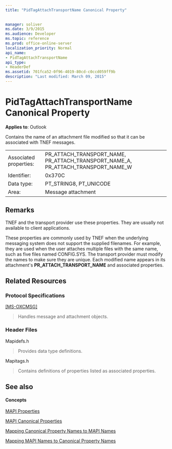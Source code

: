 ```yaml
---
title: "PidTagAttachTransportName Canonical Property"
 
 
manager: soliver
ms.date: 3/9/2015
ms.audience: Developer
ms.topic: reference
ms.prod: office-online-server
localization_priority: Normal
api_name:
- PidTagAttachTransportName
api_type:
- HeaderDef
ms.assetid: 701fca52-0f96-4019-80cd-c0ccd059ff9b
description: "Last modified: March 09, 2015"
---
```


# PidTagAttachTransportName Canonical Property

  
  
**Applies to**: Outlook 
  
Contains the name of an attachment file modified so that it can be associated with TNEF messages. 
  
|||
|:-----|:-----|
|Associated properties:  <br/> |PR_ATTACH_TRANSPORT_NAME, PR_ATTACH_TRANSPORT_NAME_A, PR_ATTACH_TRANSPORT_NAME_W  <br/> |
|Identifier:  <br/> |0x370C  <br/> |
|Data type:  <br/> |PT_STRING8, PT_UNICODE  <br/> |
|Area:  <br/> |Message attachment  <br/> |
   
## Remarks

TNEF and the transport provider use these properties. They are usually not available to client applications. 
  
These properties are commonly used by TNEF when the underlying messaging system does not support the supplied filenames. For example, they are used when the user attaches multiple files with the same name, such as five files named CONFIG.SYS. The transport provider must modify the names to make sure they are unique. Each modified name appears in its attachment's **PR_ATTACH_TRANSPORT_NAME** and associated properties. 
  
## Related Resources

### Protocol Specifications

[[MS-OXCMSG]](http://msdn.microsoft.com/library/7fd7ec40-deec-4c06-9493-1bc06b349682%28Office.15%29.aspx)
  
> Handles message and attachment objects.
    
### Header Files

Mapidefs.h
  
> Provides data type definitions.
    
Mapitags.h
  
> Contains definitions of properties listed as associated properties.
    
## See also

#### Concepts

[MAPI Properties](mapi-properties.md)
  
[MAPI Canonical Properties](mapi-canonical-properties.md)
  
[Mapping Canonical Property Names to MAPI Names](mapping-canonical-property-names-to-mapi-names.md)
  
[Mapping MAPI Names to Canonical Property Names](mapping-mapi-names-to-canonical-property-names.md)

